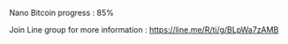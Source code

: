 Nano Bitcoin progress : 85%

Join Line group for more information :
https://line.me/R/ti/g/BLpWa7zAMB
